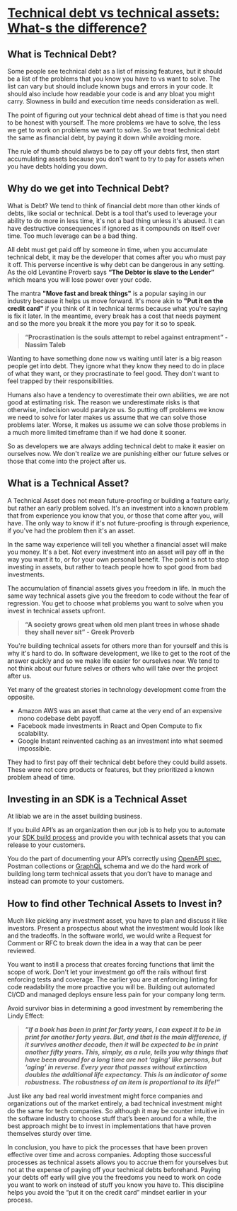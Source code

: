 # [Technical debt vs technical assets: What-s the difference?](https://liblab.com/blog/accruing-technical-assets-vs-paying-off-technical-debt)

## What is Technical Debt?[](https://liblab.com/blog/accruing-technical-assets-vs-paying-off-technical-debt#what-is-technical-debt "Direct link to What is Technical Debt?")

Some people see technical debt as a list of missing features, but it should be a list of the problems that you know you have to vs want to solve. The list can vary but should include known bugs and errors in your code. It should also include how readable your code is and any bloat you might carry. Slowness in build and execution time needs consideration as well.

The point of figuring out your technical debt ahead of time is that you need to be honest with yourself. The more problems we have to solve, the less we get to work on problems we want to solve. So we treat technical debt the same as financial debt, by paying it down while avoiding more.

The rule of thumb should always be to pay off your debts first, then start accumulating assets because you don’t want to try to pay for assets when you have debts holding you down.

## Why do we get into Technical Debt?[](https://liblab.com/blog/accruing-technical-assets-vs-paying-off-technical-debt#why-do-we-get-into-technical-debt "Direct link to Why do we get into Technical Debt?")

What is Debt? We tend to think of financial debt more than other kinds of debts, like social or technical. Debt is a tool that's used to leverage your ability to do more in less time, it's not a bad thing unless it's abused. It can have destructive consequences if ignored as it compounds on itself over time. Too much leverage can be a bad thing.

All debt must get paid off by someone in time, when you accumulate technical debt, it may be the developer that comes after you who must pay it off. This perverse incentive is why debt can be dangerous in any setting. As the old Levantine Proverb says **“The Debtor is slave to the Lender”** which means you will lose power over your code.

The mantra **"Move fast and break things"** is a popular saying in our industry because it helps us move forward. It's more akin to **"Put it on the credit card"** if you think of it in technical terms because what you're saying is fix it later. In the meantime, every break has a cost that needs payment and so the more you break it the more you pay for it so to speak.

> **“Procrastination is the souls attempt to rebel against entrapment” - Nassim Taleb**

Wanting to have something done now vs waiting until later is a big reason people get into debt. They ignore what they know they need to do in place of what they want, or they procrastinate to feel good. They don't want to feel trapped by their responsibilities.

Humans also have a tendency to overestimate their own abilities, we are not good at estimating risk. The reason we underestimate risks is that otherwise, indecision would paralyze us. So putting off problems we know we need to solve for later makes us assume that we can solve those problems later. Worse, it makes us assume we can solve those problems in a much more limited timeframe than if we had done it sooner.

So as developers we are always adding technical debt to make it easier on ourselves now. We don't realize we are punishing either our future selves or those that come into the project after us.

## What is a Technical Asset?[](https://liblab.com/blog/accruing-technical-assets-vs-paying-off-technical-debt#what-is-a-technical-asset "Direct link to What is a Technical Asset?")

A Technical Asset does not mean future-proofing or building a feature early, but rather an early problem solved. It's an investment into a known problem that from experience you know that you, or those that come after you, will have. The only way to know if it's not future-proofing is through experience, if you've had the problem then it's an asset.

In the same way experience will tell you whether a financial asset will make you money. It's a bet. Not every investment into an asset will pay off in the way you want it to, or for your own personal benefit. The point is not to stop investing in assets, but rather to teach people how to spot good from bad investments.

The accumulation of financial assets gives you freedom in life. In much the same way technical assets give you the freedom to code without the fear of regression. You get to choose what problems you want to solve when you invest in technical assets upfront.

> **“A society grows great when old men plant trees in whose shade they shall never sit” - Greek Proverb**

You're building technical assets for others more than for yourself and this is why it's hard to do. In software development, we like to get to the root of the answer quickly and so we make life easier for ourselves now. We tend to not think about our future selves or others who will take over the project after us.

Yet many of the greatest stories in technology development come from the opposite.

-   Amazon AWS was an asset that came at the very end of an expensive mono codebase debt payoff.
-   Facebook made investments in React and Open Compute to fix scalability.
-   Google Instant reinvented caching as an investment into what seemed impossible.

They had to first pay off their technical debt before they could build assets. These were not core products or features, but they prioritized a known problem ahead of time.

## Investing in an SDK is a Technical Asset[](https://liblab.com/blog/accruing-technical-assets-vs-paying-off-technical-debt#investing-in-an-sdk-is-a-technical-asset "Direct link to Investing in an SDK is a Technical Asset")

At liblab we are in the asset building business.

If you build API’s as an organization then our job is to help you to automate your [SDK build process](https://liblab.com/blog/why-do-i-need-to-build-an-sdk) and provide you with technical assets that you can release to your customers.

You do the part of documenting your API’s correctly using [OpenAPI spec](https://liblab.com/blog/why-your-open-api-spec-sucks), Postman collections or [GraphQL](https://liblab.com/blog/using-github-graphql-api-with-github-actions) schema and we do the hard work of building long term technical assets that you don’t have to manage and instead can promote to your customers.

## How to find other Technical Assets to Invest in?[](https://liblab.com/blog/accruing-technical-assets-vs-paying-off-technical-debt#how-to-find-other-technical-assets-to-invest-in "Direct link to How to find other Technical Assets to Invest in?")

Much like picking any investment asset, you have to plan and discuss it like investors. Present a prospectus about what the investment would look like and the tradeoffs. In the software world, we would write a Request for Comment or RFC to break down the idea in a way that can be peer reviewed.

You want to instill a process that creates forcing functions that limit the scope of work. Don't let your investment go off the rails without first enforcing tests and coverage. The earlier you are at enforcing linting for code readability the more proactive you will be. Building out automated CI/CD and managed deploys ensure less pain for your company long term.

Avoid survivor bias in determining a good investment by remembering the Lindy Effect:

> **_“If a book has been in print for forty years, I can expect it to be in print for another forty years. But, and that is the main difference, if it survives another decade, then it will be expected to be in print another fifty years. This, simply, as a rule, tells you why things that have been around for a long time are not ‘aging’ like persons, but ‘aging’ in reverse. Every year that passes without extinction doubles the additional life expectancy. This is an indicator of some robustness. The robustness of an item is proportional to its life!”_**

Just like any bad real world investment might force companies and organizations out of the market entirely, a bad technical investment might do the same for tech companies. So although it may be counter intuitive in the software industry to choose stuff that’s been around for a while, the best approach might be to invest in implementations that have proven themselves sturdy over time.

In conclusion, you have to pick the processes that have been proven effective over time and across companies. Adopting those successful processes as technical assets allows you to accrue them for yourselves but not at the expense of paying off your technical debts beforehand. Paying your debts off early will give you the freedoms you need to work on code you want to work on instead of stuff you know you have to. This discipline helps you avoid the “put it on the credit card” mindset earlier in your process.
